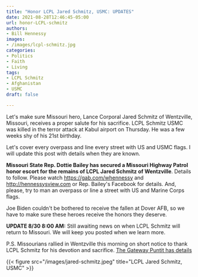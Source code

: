 ```yaml
---
title: "Honor LCPL Jared Schmitz, USMC: UPDATES"
date: 2021-08-28T12:46:45-05:00
url: honor-LCPL-schmitz
authors: 
- Bill Hennessy
images: 
- /images/lcpl-schmitz.jpg
categories: 
- Politics
- Faith
- Living
tags: 
- LCPL Schmitz
- Afghanistan
- USMC
draft: false

---
```


Let's make sure Missouri hero, Lance Corporal Jared Schmitz of Wentzville, Missouri, receives a proper salute for his sacrifice. LCPL Schmitz USMC was killed in the terror attack at Kabul airport on Thursday. He was a few weeks shy of his 21st birthday. 

Let's cover every overpass and line every street with US and USMC flags. I will update this post with details when they are known.

**Missouri State Rep. Dottie Bailey has secured a Missouri Highway Patrol honor escort for the remains of LCPL Jared Schmitz of Wentzville**. Details to follow. Please watch https://gab.com/whennessy and http://hennessysview.com or Rep. Bailey's Facebook for details. And, please, try to man an overpass or line a street with US and Marine Corps flags. 

Joe Biden couldn't be bothered to receive the fallen at Dover AFB, so we have to make sure these heroes receive the honors they deserve. 

**UPDATE 8/30 8:00 AM:** Still awaiting news on when LCPL Schmitz will return to Missouri. We will keep you posted when we learn more. 

P.S. Missourians rallied in Wentzville this morning on short notice to thank LCPL Schmitz for his devotion and sacrifice. [The Gateway Puntit has details](https://www.thegatewaypundit.com/2021/08/exclusive-hundreds-patriots-turn-wentzville-mo-9-hour-notice-honor-lcpl-jared-schmitz-killed-kabul-bombing-video/)

{{< figure src="/images/jared-schmitz.jpeg" title="LCPL Jared Schmitz, USMC" >}}